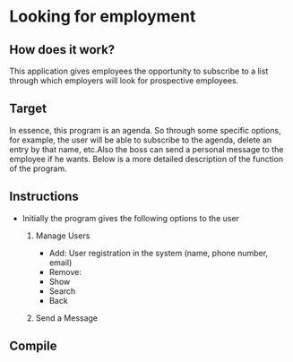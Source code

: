 # Looking for employment

## How does it work?
This application gives employees the opportunity to subscribe to a list through which employers will look for prospective employees.

## Target
In essence, this program is an agenda. So through some specific options, for example, the user will be able to subscribe to the agenda, delete an entry by that name, etc.Also the boss can send a personal message to the employee if he wants. Below is a more detailed description of the function of the program.

## Instructions
* Initially the program gives the following options to the user
  1. Manage Users
      * Add: User registration in the system (name, phone number, email)
      * Remove: 
      * Show
      * Search
      * Back
    
  2. Send a Message 

## Compile
